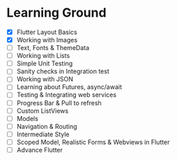# Learning Ground

 - [x] Flutter Layout Basics
 - [x] Working with Images
 - [ ] Text, Fonts & ThemeData
 - [ ] Working with Lists
 - [ ] Simple Unit Testing
 - [ ] Sanity checks in Integration test
 - [ ] Working with JSON
 - [ ] Learning about Futures, async/await
 - [ ] Testing & Integrating web services
 - [ ] Progress Bar & Pull to refresh
 - [ ] Custom ListViews
 - [ ] Models
 - [ ] Navigation & Routing
 - [ ] Intermediate Style
 - [ ] Scoped Model, Realistic Forms & Webviews in Flutter
 - [ ] Advance Flutter
